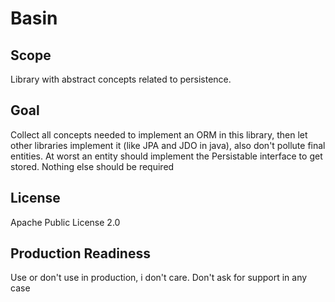 # Basin

## Scope
Library with abstract concepts related to persistence. 

## Goal
Collect all concepts needed to implement an ORM in this library, then let other libraries implement it (like JPA and JDO in java), also don't pollute final entities. At worst an entity should implement the Persistable interface to get stored. Nothing else should be required

## License
Apache Public License 2.0

## Production Readiness
Use or don't use in production, i don't care. Don't ask for support in any case
